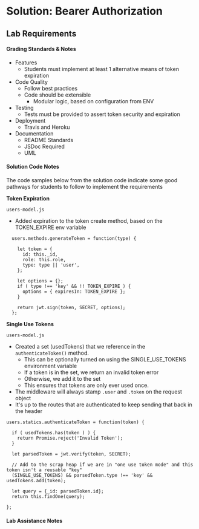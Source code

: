 # Solution: Bearer Authorization

## Lab Requirements


#### Grading Standards & Notes
  * Features
    * Students must implement at least 1 alternative means of token expiration
  * Code Quality
    * Follow best practices
    * Code should be extensible
      * Modular logic, based on configuration from ENV
  * Testing
    * Tests must be provided to assert token security and expiration
  * Deployment
    * Travis and Heroku
  * Documentation
    * README Standards
    * JSDoc Required
    * UML

#### Solution Code Notes

The code samples below from the solution code indicate some good pathways for students to follow to implement the requirements

**Token Expiration**

`users-model.js`

  * Added expiration to the token create method, based on the TOKEN_EXPIRE env variable
  
```
  users.methods.generateToken = function(type) {
    
    let token = {
      id: this._id,
      role: this.role,
      type: type || 'user',
    };
    
    let options = {};
    if ( type !== 'key' && !! TOKEN_EXPIRE ) { 
      options = { expiresIn: TOKEN_EXPIRE };
    }
    
    return jwt.sign(token, SECRET, options);
  };
```
  
**Single Use Tokens**

`users-model.js`

  * Created a set (usedTokens) that we reference in the `authenticateToken()` method. 
    * This can be optionally turned on using the SINGLE_USE_TOKENS environment variable 
    * If a token is in the set, we return an invalid token error
    * Otherwise, we add it to the set
    * This ensures that tokens are only ever used once.
  * The middleware will always stamp `.user` and `.token` on the request object
  * It's up to the routes that are authenticated to keep sending that back in the header
  
```
users.statics.authenticateToken = function(token) {
  
  if ( usedTokens.has(token ) ) {
    return Promise.reject('Invalid Token');
  }
  
  let parsedToken = jwt.verify(token, SECRET);
  
  // Add to the scrap heap if we are in "one use token mode" and this token isn't a reusable "key"
  (SINGLE_USE_TOKENS) && parsedToken.type !== 'key' && usedTokens.add(token);
  
  let query = {_id: parsedToken.id};
  return this.findOne(query);
  
};
```

#### Lab Assistance Notes


